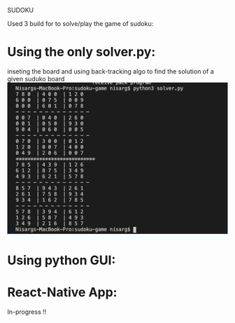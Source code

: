SUDOKU 

Used 3 build for to solve/play the game of sudoku:  

# Using the only solver.py:
inseting the board and using back-tracking algo to find the solution of a given suduko board 
![alt text](https://github.com/Nisarg38/sudoku/blob/master/assests/%231.png)



# Using python GUI:



# React-Native App:

In-progress !!
